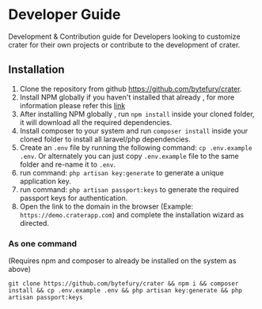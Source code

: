 # Developer Guide
Development & Contribution guide for Developers looking to customize crater for their own projects or contribute to the development of crater.

## Installation

1. Clone the repository from github <https://github.com/bytefury/crater>.
2. Install NPM globally if you haven't installed that already , for more information please refer this [link](https://docs.npmjs.com/getting-started/installing-node)
3. After installing NPM globally , run `npm install` inside your cloned folder, it will download all the required dependencies.
3. Install composer to your system and run `composer install` inside your cloned folder to install all laravel/php dependencies.
4. Create an `.env` file by running the following command: `cp .env.example .env`. Or alternately you can just copy `.env.example` file to the same folder and re-name it to `.env`.
5. run command: `php artisan key:generate` to generate a unique application key.
4. run command: `php artisan passport:keys` to generate the required passport keys for authentication.
5. Open the link to the domain in the browser (Example: `https://demo.craterapp.com`) and complete the installation wizard as directed.

### As one command

(Requires npm and composer to already be installed on the system as above)

``` git clone https://github.com/bytefury/crater && npm i && composer install && cp .env.example .env && php artisan key:generate && php artisan passport:keys ```
